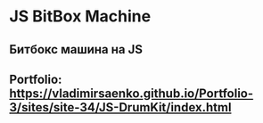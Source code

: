 # JS BitBox Machine

## Битбокс машина на JS

## Portfolio: https://vladimirsaenko.github.io/Portfolio-3/sites/site-34/JS-DrumKit/index.html
